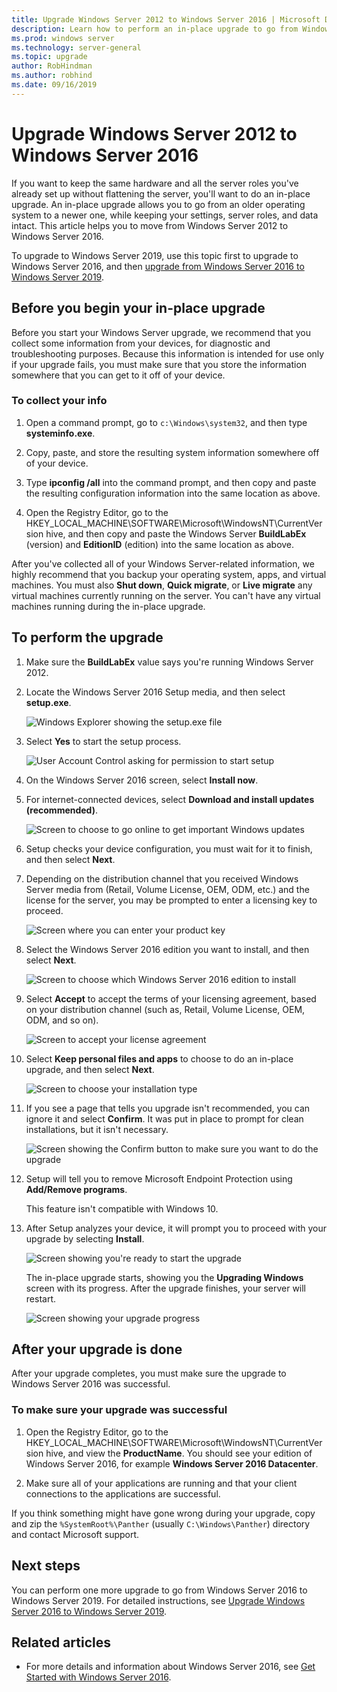 ```yaml
---
title: Upgrade Windows Server 2012 to Windows Server 2016 | Microsoft Docs
description: Learn how to perform an in-place upgrade to go from Windows Server 2012 to Windows Server 2016. 
ms.prod: windows server
ms.technology: server-general
ms.topic: upgrade
author: RobHindman
ms.author: robhind
ms.date: 09/16/2019
---
```


# Upgrade Windows Server 2012 to Windows Server 2016

If you want to keep the same hardware and all the server roles you've already set up without flattening the server, you'll want to do an in-place upgrade. An in-place upgrade allows you to go from an older operating system to a newer one, while keeping your settings, server roles, and data intact. This article helps you to move from Windows Server 2012 to Windows Server 2016.

To upgrade to Windows Server 2019, use this topic first to upgrade to Windows Server 2016, and then [upgrade from Windows Server 2016 to Windows Server 2019](upgrade-2016-to-2019.md).

## Before you begin your in-place upgrade

Before you start your Windows Server upgrade, we recommend that you collect some information from your devices, for diagnostic and troubleshooting purposes. Because this information is intended for use only if your upgrade fails, you must make sure that you store the information somewhere that you can get to it off of your device.

### To collect your info

1. Open a command prompt, go to `c:\Windows\system32`, and then type **systeminfo.exe**.

2. Copy, paste, and store the resulting system information somewhere off of your device.

3. Type **ipconfig /all** into the command prompt, and then copy and paste the resulting configuration information into the same location as above.

4. Open the Registry Editor, go to the HKEY_LOCAL_MACHINE\SOFTWARE\Microsoft\WindowsNT\CurrentVersion hive, and then copy and paste the Windows Server **BuildLabEx** (version) and **EditionID** (edition) into the same location as above.

After you've collected all of your Windows Server-related information, we highly recommend that you backup your operating system, apps, and virtual machines. You must also **Shut down**, **Quick migrate**, or **Live migrate** any virtual machines currently running on the server. You can't have any virtual machines running during the in-place upgrade.

## To perform the upgrade

1. Make sure the **BuildLabEx** value says you're running Windows Server 2012.

2. Locate the Windows Server 2016 Setup media, and then select **setup.exe**.

    ![Windows Explorer showing the setup.exe file](media/upgrade-2012-2016/setup-2016.png)

3. Select **Yes** to start the setup process.

    ![User Account Control asking for permission to start setup](media/upgrade-2012-2016/start-setup-uac-box.png)

4. On the Windows Server 2016 screen, select **Install now**.

5. For internet-connected devices, select **Download and install updates (recommended)**.

    ![Screen to choose to go online to get important Windows updates](media/upgrade-2012-2016/imp-updates-win-setup.png)

6. Setup checks your device configuration, you must wait for it to finish, and then select **Next**.

7. Depending on the distribution channel that you received Windows Server media from (Retail, Volume License, OEM, ODM, etc.) and the license for the server, you may be prompted to enter a licensing key to proceed.

    ![Screen where you can enter your product key](media/upgrade-2012-2016/enter-product-key.png)

8. Select the Windows Server 2016 edition you want to install, and then select **Next**.

    ![Screen to choose which Windows Server 2016 edition to install](media/upgrade-2012-2016/select-os-edition.png)

9. Select **Accept** to accept the terms of your licensing agreement, based on your distribution channel (such as, Retail, Volume License, OEM, ODM, and so on).

    ![Screen to accept your license agreement](media/upgrade-2012-2016/license-terms.png)

10. Select **Keep personal files and apps** to choose to do an in-place upgrade, and then select **Next**.

    ![Screen to choose your installation type](media/upgrade-2012-2016/choose-install-upgrade.png)

11. If you see a page that tells you upgrade isn't recommended, you can ignore it and select **Confirm**. It was put in place to prompt for clean installations, but it isn't necessary.

    ![Screen showing the Confirm button to make sure you want to do the upgrade](media/upgrade-2012-2016/confirm-upgrade-process.png)

12. Setup will tell you to remove Microsoft Endpoint Protection using **Add/Remove programs**.

    This feature isn't compatible with Windows 10.

13. After Setup analyzes your device, it will prompt you to proceed with your upgrade by selecting **Install**.

    ![Screen showing you're ready to start the upgrade](media/upgrade-2012-2016/ready-to-install.png)

    The in-place upgrade starts, showing you the **Upgrading Windows** screen with its progress. After the upgrade finishes, your server will restart.

    ![Screen showing your upgrade progress](media/upgrade-2012-2016/upgrading-windows-with-progress.png)

## After your upgrade is done

After your upgrade completes, you must make sure the upgrade to Windows Server 2016 was successful.

### To make sure your upgrade was successful

1. Open the Registry Editor, go to the HKEY_LOCAL_MACHINE\SOFTWARE\Microsoft\WindowsNT\CurrentVersion hive, and view the **ProductName**. You should see your edition of Windows Server 2016, for example **Windows Server 2016 Datacenter**.

2. Make sure all of your applications are running and that your client connections to the applications are successful.

If you think something might have gone wrong during your upgrade, copy and zip the `%SystemRoot%\Panther` (usually `C:\Windows\Panther`) directory and contact Microsoft support.

## Next steps

You can perform one more upgrade to go from Windows Server 2016 to Windows Server 2019. For detailed instructions, see [Upgrade Windows Server 2016 to Windows Server 2019](upgrade-2016-to-2019.md).

## Related articles

- For more details and information about Windows Server 2016, see [Get Started with Windows Server 2016](https://docs.microsoft.com/windows-server/get-started/server-basics).